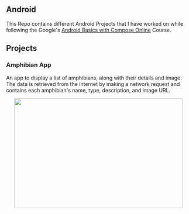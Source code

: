 ## Android
This Repo contains different Android Projects that I have worked on while following the Google's [Android Basics with Compose Online](https://developer.android.com/courses/android-basics-compose/course) Course.

## Projects
### Amphibian App
An app to display a list of amphibians, along with their details and image. The data is retrieved from the internet by making a network request and contains each amphibian's name, type, description, and image URL.

<p align="center">
  <img width="460" height="300" src="[https://picsum.photos/460/300](https://github.com/15deleow/Android/assets/46459519/33b93993-7917-4b95-9004-4c38e256deb3)https://github.com/15deleow/Android/assets/46459519/33b93993-7917-4b95-9004-4c38e256deb3">
</p>
